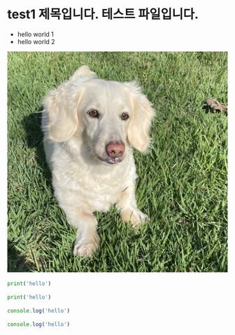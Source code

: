 # test1 제목입니다. 테스트 파일입니다.

* hello world 1
* hello world 2

![돌멩이 이미지](img/dolmeng.jpeg)

```python
print('hello')
```

```py
print('hello')
```

```javascript
console.log('hello')
```

```js
console.log('hello')
```